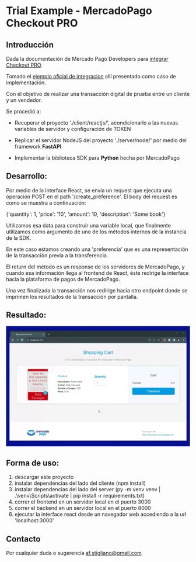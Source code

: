 # Trial Example - MercadoPago Checkout PRO

## Introducción

Dada la documentación de Mercado Pago Developers para [integrar Checkout PRO](https://www.mercadopago.com.ar/developers/es/docs/checkout-pro/integrate-checkout-pro).

Tomado el [ejemplo oficial de integracion](https://github.com/mercadopago/checkout-payment-sample) allí presentado como caso de implementación.

Con el objetivo de realizar una transacción digital de prueba entre un cliente y un vendedor.

Se procedió a:

- Recuperar el proyecto './client/reactjs/', acondicionarlo a las nuevas variables de servidor y configuración de TOKEN

- Replicar el servidor NodeJS del proyecto './server/node/' por medio del framework **FastAPI**

- Implementar la biblioteca SDK para **Python** hecha por MercadoPago


## Desarrollo:

Por medio de la interface React, se envía un request que ejecuta una operación POST en el path '/create_preference'. El body del request es como se muestra a continuación:

 {'quantity': 1, 'price': '10', 'amount': 10, 'description': 'Some book'}

Utilizamos esa data para construir una variable local, que finalmente utilizamos como argumento de uno de los métodos internos de la instancia de la SDK.

En este caso estamos creando una 'preferencia' que es una representación de la transacción previa a la transferencia.

El return del método es un response de los servidores de MercadoPago, y cuando esa información llega al frontend de React, éste redirige la interface hacia la plataforma de pagos de MercadoPago. 

Una vez finalizada la transacción nos redirige hacia otro endpoint donde se imprimen los resultados de la transacción por pantalla. 

## Resultado:
![gif](https://github.com/jackonedev/CheckoutPRO_example/blob/main/trial_example.gif?raw=true)

## Forma de uso:
1) descargar este proyecto
2) instalar dependencias del lado del cliente (npm install)
3) instalar dependencias del lado del server (py -m venv venv | .\venv\Scripts\activate | pip install -r requirements.txt)
4) correr el frontend en un servidor local en el puerto 3000
5) correr el backend en un servidor local en el puerto 8000
6) ejecutar la interface react desde un navegador web accediendo a la url 'localhost:3000'


## Contacto

Por cualquier duda o sugerencia af.stigliano@gmail.com
